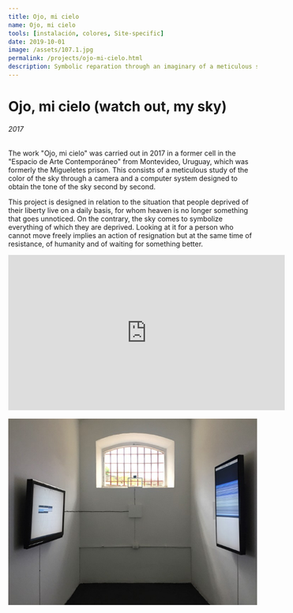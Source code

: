 ```yaml
---
title: Ojo, mi cielo
name: Ojo, mi cielo
tools: [instalación, colores, Site-specific]
date: 2019-10-01
image: /assets/107.1.jpg
permalink: /projects/ojo-mi-cielo.html
description: Symbolic reparation through an imaginary of a meticulous study of the color of the sky that a prisoner in the ex-cell would have made.
---
```


# Ojo, mi cielo (watch out, my sky)

###### 2017

The work "Ojo, mi cielo" was carried out in 2017 in a former cell in the "Espacio de Arte Contemporáneo" from Montevideo, Uruguay, which was formerly the Migueletes prison. This consists of a meticulous study of the color of the sky through a camera and a computer system designed to obtain the tone of the sky second by second.

This project is designed in relation to the situation that people deprived of their liberty live on a daily basis, for whom heaven is no longer something that goes unnoticed. On the contrary, the sky comes to symbolize everything of which they are deprived. Looking at it for a person who cannot move freely implies an action of resignation but at the same time of resistance, of humanity and of waiting for something better.

<iframe width="560" height="315" src="https://www.youtube.com/embed/PtEkwjdCeaE?si=K8wwjw1BslgFz1Xi" title="YouTube video player" frameborder="0" allow="accelerometer; autoplay; clipboard-write; encrypted-media; gyroscope; picture-in-picture; web-share" referrerpolicy="strict-origin-when-cross-origin" allowfullscreen></iframe>

![preview](/assets/107.1.jpg)
